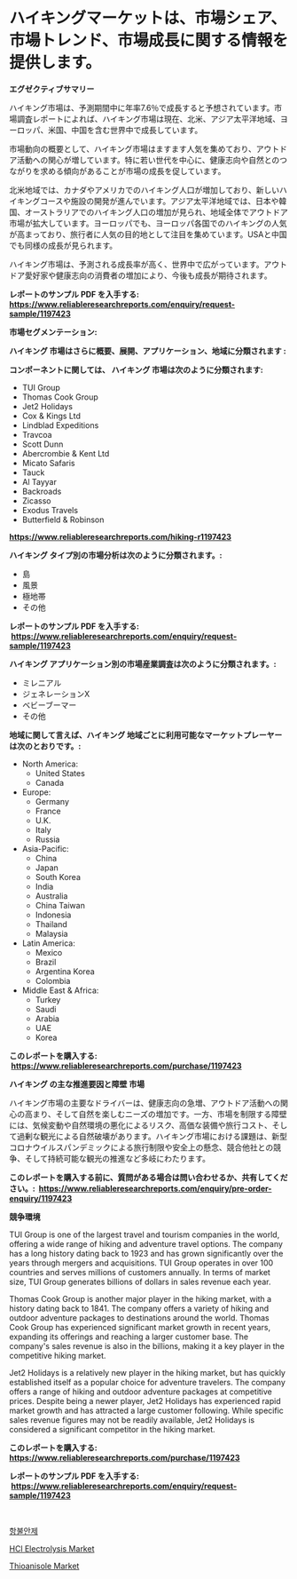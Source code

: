 <p><h1>ハイキングマーケットは、市場シェア、市場トレンド、市場成長に関する情報を提供します。</h1></p><p><strong>エグゼクティブサマリー</strong></p>
<p><p>ハイキング市場は、予測期間中に年率7.6％で成長すると予想されています。市場調査レポートによれば、ハイキング市場は現在、北米、アジア太平洋地域、ヨーロッパ、米国、中国を含む世界中で成長しています。</p><p>市場動向の概要として、ハイキング市場はますます人気を集めており、アウトドア活動への関心が増しています。特に若い世代を中心に、健康志向や自然とのつながりを求める傾向があることが市場の成長を促しています。</p><p>北米地域では、カナダやアメリカでのハイキング人口が増加しており、新しいハイキングコースや施設の開発が進んでいます。アジア太平洋地域では、日本や韓国、オーストラリアでのハイキング人口の増加が見られ、地域全体でアウトドア市場が拡大しています。ヨーロッパでも、ヨーロッパ各国でのハイキングの人気が高まっており、旅行者に人気の目的地として注目を集めています。USAと中国でも同様の成長が見られます。</p><p>ハイキング市場は、予測される成長率が高く、世界中で広がっています。アウトドア愛好家や健康志向の消費者の増加により、今後も成長が期待されます。</p></p>
<p><strong>レポートのサンプル PDF を入手する: <a href="https://www.reliableresearchreports.com/enquiry/request-sample/1197423">https://www.reliableresearchreports.com/enquiry/request-sample/1197423</a></strong></p>
<p><strong>市場セグメンテーション:</strong></p>
<p><strong> ハイキング 市場はさらに概要、展開、アプリケーション、地域に分類されます :</strong></p>
<p><strong>コンポーネントに関しては、 ハイキング 市場は次のように分類されます: &nbsp;</strong></p>
<p><ul><li>TUI Group</li><li>Thomas Cook Group</li><li>Jet2 Holidays</li><li>Cox & Kings Ltd</li><li>Lindblad Expeditions</li><li>Travcoa</li><li>Scott Dunn</li><li>Abercrombie & Kent Ltd</li><li>Micato Safaris</li><li>Tauck</li><li>Al Tayyar</li><li>Backroads</li><li>Zicasso</li><li>Exodus Travels</li><li>Butterfield & Robinson</li></ul></p>
<p><strong><a href="https://www.reliableresearchreports.com/hiking-r1197423">https://www.reliableresearchreports.com/hiking-r1197423</a></strong></p>
<p><strong> ハイキング タイプ別の市場分析は次のように分類されます。:</strong></p>
<p><ul><li>島</li><li>風景</li><li>極地帯</li><li>その他</li></ul></p>
<p><strong>レポートのサンプル PDF を入手する: &nbsp;<a href="https://www.reliableresearchreports.com/enquiry/request-sample/1197423">https://www.reliableresearchreports.com/enquiry/request-sample/1197423</a></strong></p>
<p><strong> ハイキング アプリケーション別の市場産業調査は次のように分類されます。:</strong></p>
<p><ul><li>ミレニアル</li><li>ジェネレーションX</li><li>ベビーブーマー</li><li>その他</li></ul></p>
<p><strong>地域に関して言えば、ハイキング 地域ごとに利用可能なマーケットプレーヤーは次のとおりです。:</strong></p>
<p><ul>
    <li>
        North America:
        <ul>
            <li>United States</li>
            <li>Canada</li>
        </ul>
    </li>
    <li>
        Europe:
        <ul>
            <li>Germany</li>
            <li>France</li>
            <li>U.K.</li>
            <li>Italy</li>
            <li>Russia</li>
        </ul>
    </li>
    <li>
        Asia-Pacific:
        <ul>
            <li>China</li>
            <li>Japan</li>
            <li>South Korea</li>
            <li>India</li>
            <li>Australia</li>
            <li>China Taiwan</li>
            <li>Indonesia</li>
            <li>Thailand</li>
            <li>Malaysia</li>
        </ul>
    </li>
    <li>
        Latin America:
        <ul>
            <li>Mexico</li>
            <li>Brazil</li>
            <li>Argentina Korea</li>
            <li>Colombia</li>
        </ul>
    </li>
    <li>
        Middle East & Africa:
        <ul>
            <li>Turkey</li>
            <li>Saudi</li>
            <li>Arabia</li>
            <li>UAE</li>
            <li>Korea</li>
        </ul>
    </li>
    </ul></p>
<p><strong>このレポートを購入する: &nbsp;<a href="https://www.reliableresearchreports.com/purchase/1197423">https://www.reliableresearchreports.com/purchase/1197423</a></strong></p>
<p><strong>ハイキング の主な推進要因と障壁 市場</strong></p>
<p><p>ハイキング市場の主要なドライバーは、健康志向の急増、アウトドア活動への関心の高まり、そして自然を楽しむニーズの増加です。一方、市場を制限する障壁には、気候変動や自然環境の悪化によるリスク、高価な装備や旅行コスト、そして過剰な観光による自然破壊があります。ハイキング市場における課題は、新型コロナウイルスパンデミックによる旅行制限や安全上の懸念、競合他社との競争、そして持続可能な観光の推進など多岐にわたります。</p></p>
<p><strong>このレポートを購入する前に、質問がある場合は問い合わせるか、共有してください。:&nbsp; <a href="https://www.reliableresearchreports.com/enquiry/pre-order-enquiry/1197423">https://www.reliableresearchreports.com/enquiry/pre-order-enquiry/1197423</a></strong></p>
<p><strong>競争環境</strong></p>
<p><p>TUI Group is one of the largest travel and tourism companies in the world, offering a wide range of hiking and adventure travel options. The company has a long history dating back to 1923 and has grown significantly over the years through mergers and acquisitions. TUI Group operates in over 100 countries and serves millions of customers annually. In terms of market size, TUI Group generates billions of dollars in sales revenue each year.</p><p>Thomas Cook Group is another major player in the hiking market, with a history dating back to 1841. The company offers a variety of hiking and outdoor adventure packages to destinations around the world. Thomas Cook Group has experienced significant market growth in recent years, expanding its offerings and reaching a larger customer base. The company's sales revenue is also in the billions, making it a key player in the competitive hiking market.</p><p>Jet2 Holidays is a relatively new player in the hiking market, but has quickly established itself as a popular choice for adventure travelers. The company offers a range of hiking and outdoor adventure packages at competitive prices. Despite being a newer player, Jet2 Holidays has experienced rapid market growth and has attracted a large customer following. While specific sales revenue figures may not be readily available, Jet2 Holidays is considered a significant competitor in the hiking market.</p></p>
<p><strong>このレポートを購入する: &nbsp; <a href="https://www.reliableresearchreports.com/purchase/1197423">https://www.reliableresearchreports.com/purchase/1197423</a></strong></p>
<p><strong>レポートのサンプル PDF を入手する: &nbsp;<a href="https://www.reliableresearchreports.com/enquiry/request-sample/1197423">https://www.reliableresearchreports.com/enquiry/request-sample/1197423</a></strong><strong></strong></p>
<p>&nbsp;</p>
<p><p><a href="https://github.com/KellyLyncyh543964/Market-Research-Report-List-1/blob/main/782106331660.md">항불안제</a></p><p><a href="https://issuu.com/reportprime-2/docs/hcl-electrolysis-market-size-2030.pptx">HCl Electrolysis Market</a></p><p><a href="https://issuu.com/reportprime-2/docs/thioanisole-market-size-2030.pptx">Thioanisole Market</a></p></p>